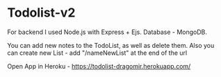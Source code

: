 # Todolist-v2
For backend  I used Node.js with Express + Ejs. 
Database - MongoDB.

You can add new notes to the TodoList, as well as delete them.
Also you can create new List - add "/nameNewList" at the end of the url

Open App in Heroku - https://todolist-dragomir.herokuapp.com/
